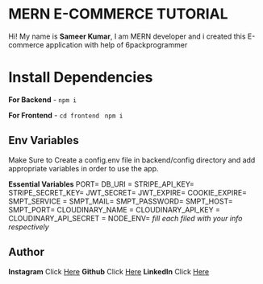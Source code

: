 # MERN E-COMMERCE TUTORIAL

Hi! My name is **Sameer Kumar**, I am MERN developer and i created this E-commerce application with help of 
6packprogrammer

# Install Dependencies

**For Backend** - `npm i`

**For Frontend** - `cd frontend` ` npm i`

## Env Variables

Make Sure to Create a config.env file in backend/config directory and add appropriate variables in order to use the app.

**Essential Variables**
PORT= DB_URI = STRIPE_API_KEY= STRIPE_SECRET_KEY= JWT_SECRET= JWT_EXPIRE= COOKIE_EXPIRE= SMPT_SERVICE = SMPT_MAIL= SMPT_PASSWORD= SMPT_HOST= SMPT_PORT= CLOUDINARY_NAME = CLOUDINARY_API_KEY = CLOUDINARY_API_SECRET = NODE_ENV=
_fill each filed with your info respectively_

## Author

**Instagram** Click [Here](https://www.instagram.com/sameertheprogrammer/) 
**Github** Click [Here](https://github.com/SameerTheProgrammer) 
**LinkedIn** Click [Here](https://www.linkedin.com/in/sameer-kumar-566aa324a/) 
